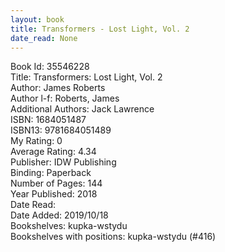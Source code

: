 ```yaml
---
layout: book
title: Transformers - Lost Light, Vol. 2
date_read: None
---
```


Book Id: 35546228<br />
Title: Transformers: Lost Light, Vol. 2<br />
Author: James Roberts<br />
Author l-f: Roberts, James<br />
Additional Authors: Jack Lawrence<br />
ISBN: 1684051487<br />
ISBN13: 9781684051489<br />
My Rating: 0<br />
Average Rating: 4.34<br />
Publisher: IDW Publishing<br />
Binding: Paperback<br />
Number of Pages: 144<br />
Year Published: 2018<br />
Date Read: <br />
Date Added: 2019/10/18<br />
Bookshelves: kupka-wstydu<br />
Bookshelves with positions: kupka-wstydu (#416)<br />

